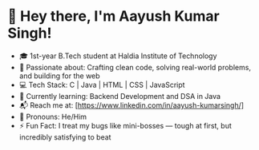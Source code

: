 # 👋 Hey there, I'm Aayush Kumar Singh!

- 🎓 1st-year B.Tech student at Haldia Institute of Technology  
- 👀 Passionate about: Crafting clean code, solving real-world problems, and building for the web  
- 💻 Tech Stack: C | Java | HTML | CSS | JavaScript  
- 🔧 Currently learning: Backend Development and DSA in Java  
- 📬 Reach me at: [https://www.linkedin.com/in/aayush-kumarsingh/]  
- 💬 Pronouns: He/Him  
- ⚡ Fun Fact: I treat my bugs like mini-bosses — tough at first, but incredibly satisfying to beat
